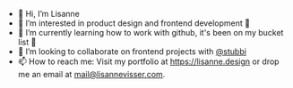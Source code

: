 - 👋 Hi, I’m Lisanne
- 👀 I’m interested in product design and frontend development 🦄
- 🌱 I’m currently learning how to work with github, it's been on my bucket list 🙌
- 💞️ I’m looking to collaborate on frontend projects with [@stubbi](https://github.com/stubbi)
- 📫 How to reach me: Visit my portfolio at https://lisanne.design or drop me an email at [mail@lisannevisser.com](mailto:mail@lisannevisser.com).

<!---
lisannevisser/lisannevisser is a ✨ special ✨ repository because its `README.md` (this file) appears on your GitHub profile.
You can click the Preview link to take a look at your changes.
--->
